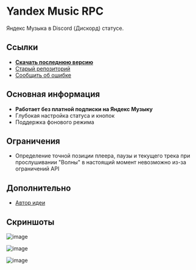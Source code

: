 # Yandex Music RPC
Яндекс Музыка в Discord (Дискорд) статусе.

## Ссылки
- [**Скачать последнюю версию**](https://github.com/Soto4ka37/Yandex-Music-RPC/releases/latest)
- [Старый репозиторий](https://github.com/Soto4ka37/Yandex-Music-RPC-Lite)
- [Сообщить об ошибке](https://github.com/Soto4ka37/Yandex-Music-RPC/issues/)
## Основная информация
- **Работает без платной подписки на Яндекс Музыку**
- Глубокая настройка статуса и кнопок
- Поддержка фонового режима

## Ограничения
- Определение точной позиции плеера, паузы и текущего трека при прослушивании "Волны" в настоящий момент невозможно из-за ограничений API

## Дополнительно
- [Автор идеи](https://zelenka.guru/threads/4728759)

## Скриншоты
![image](https://github.com/Soto4ka37/Yandex-Music-RPC/assets/62742200/57aa46d1-1479-4402-8d63-2535e729898e)

![image](https://github.com/Soto4ka37/Yandex-Music-RPC/assets/62742200/6ee0db73-fab8-4484-8ded-f89df407a331)

![image](https://github.com/Soto4ka37/Yandex-Music-RPC/assets/62742200/20647911-2650-4a07-a7ce-dfb76eca01a6)
